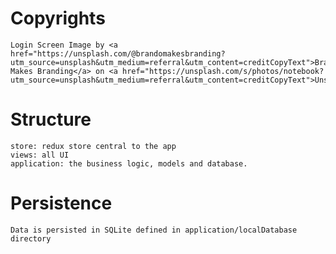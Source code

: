 # Copyrights

    Login Screen Image by <a href="https://unsplash.com/@brandomakesbranding?utm_source=unsplash&utm_medium=referral&utm_content=creditCopyText">Brando Makes Branding</a> on <a href="https://unsplash.com/s/photos/notebook?utm_source=unsplash&utm_medium=referral&utm_content=creditCopyText">Unsplash</a>


# Structure

    store: redux store central to the app
    views: all UI
    application: the business logic, models and database.


# Persistence

    Data is persisted in SQLite defined in application/localDatabase directory
  
